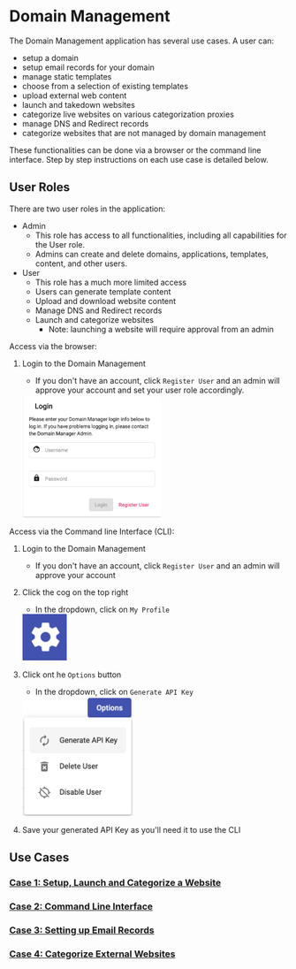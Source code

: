 # Domain Management #

The Domain Management application has several use cases. A user can:

- setup a domain
- setup email records for your domain
- manage static templates
- choose from a selection of existing templates
- upload external web content
- launch and takedown websites
- categorize live websites on various categorization proxies
- manage DNS and Redirect records
- categorize websites that are not managed by domain management

These functionalities can be done via a browser or the command line interface.
Step by step instructions on each use case is detailed below.

## User Roles ##

There are two user roles in the application:

- Admin
  - This role has access to all functionalities, including all capabilities
    for the User role.
  - Admins can create and delete domains, applications, templates, content,
    and other users.
- User
  - This role has a much more limited access
  - Users can generate template content
  - Upload and download website content
  - Manage DNS and Redirect records
  - Launch and categorize websites
    - Note: launching a website will require approval from an admin

Access via the browser:

1. Login to the Domain Management
    - If you don't have an account, click `Register User` and an admin will
      approve your account and set your user role accordingly.

    <img src="images/login.png" width="250">

Access via the Command line Interface (CLI):

1. Login to the Domain Management
    - If you don't have an account, click `Register User` and an admin will
      approve your account
2. Click the cog on the top right
    - In the dropdown, click on `My Profile`

    <img src="images/cog.png" width="80">

3. Click ont he `Options` button
   - In the dropdown, click on `Generate API Key`

    <img src="images/user-options.png" width="200">

4. Save your generated API Key as you'll need it to use the CLI

## Use Cases ##

### [Case 1: Setup, Launch and Categorize a Website](1-launch-and-categorize.md) ###

### [Case 2: Command Line Interface](2-cli.md) ###

### [Case 3: Setting up Email Records](3-email-records.md) ###

### [Case 4: Categorize External Websites](4-external.md) ###
